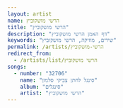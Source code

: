 ```yaml
---
layout: artist
name: הרשי מושקוביץ
title: "הרשי מושקוביץ"
description: "דף האמן הרשי מושקוביץ"
keywords: "שירים, מוזיקה, הרשי מושקוביץ"
permalink: /artists/הרשי-מושקוביץ
redirect_from:
  - /artists/list/הרשי מושקוביץ
songs:
  - number: "32706"
    name: "סינגל לחתן צביקי סלמון"
    album: "סינגלים"
    artist: "הרשי מושקוביץ"
---
```

